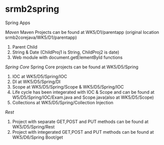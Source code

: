 # srmb2spring
 Spring Apps

*Maven*
Maven Projects can be found at WK5/D1/parentapp (original location srmb2corejava/WK5/D1/parentapp)
1) Parent Child
2) String & Date (ChildProj1 is String, ChildProj2 is date)
3) Web module with document.getElementById functions 

*Spring Core*
Spring Core projects can be found at WK5/D5/Spring
1) IOC at WK5/D5/Spring/IOC
2) DI at WK5/D5/Spring/DI
3) Scope at WK5/D5/Spring/Scope & WK5/D5/Spring/IOC
4) Life cycle has been integerated with IOC & Scope and can be found at W5/D5/Spring/IOC/Exam.java and Scope.java(also at WK5/D5/Scope)
5) Collections at WK5/D5/Spring/Collection Injection

*Rest*
1) Project with separate GET,POST and PUT methods can be found at WK5/D5/Spring/Rest
2) Project with integerated GET,POST and PUT methods can be found at WK5/D6/Spring Boot/get

